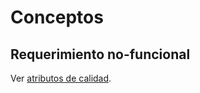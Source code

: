 # Conceptos

## Requerimiento no-funcional

Ver [atributos de calidad](./4_Atributos_de_calidad.md).
